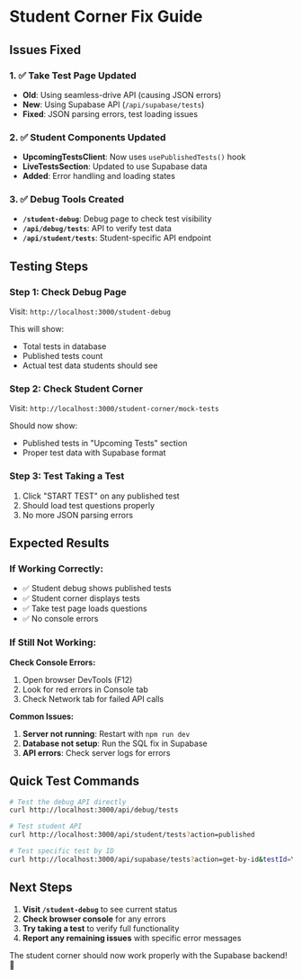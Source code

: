 # Student Corner Fix Guide

## Issues Fixed

### 1. ✅ Take Test Page Updated
- **Old**: Using seamless-drive API (causing JSON errors)
- **New**: Using Supabase API (`/api/supabase/tests`)
- **Fixed**: JSON parsing errors, test loading issues

### 2. ✅ Student Components Updated  
- **UpcomingTestsClient**: Now uses `usePublishedTests()` hook
- **LiveTestsSection**: Updated to use Supabase data
- **Added**: Error handling and loading states

### 3. ✅ Debug Tools Created
- **`/student-debug`**: Debug page to check test visibility
- **`/api/debug/tests`**: API to verify test data
- **`/api/student/tests`**: Student-specific API endpoint

## Testing Steps

### Step 1: Check Debug Page
Visit: `http://localhost:3000/student-debug`

This will show:
- Total tests in database
- Published tests count
- Actual test data students should see

### Step 2: Check Student Corner
Visit: `http://localhost:3000/student-corner/mock-tests`

Should now show:
- Published tests in "Upcoming Tests" section
- Proper test data with Supabase format

### Step 3: Test Taking a Test
1. Click "START TEST" on any published test
2. Should load test questions properly
3. No more JSON parsing errors

## Expected Results

### If Working Correctly:
- ✅ Student debug shows published tests
- ✅ Student corner displays tests
- ✅ Take test page loads questions
- ✅ No console errors

### If Still Not Working:

**Check Console Errors:**
1. Open browser DevTools (F12)
2. Look for red errors in Console tab
3. Check Network tab for failed API calls

**Common Issues:**
1. **Server not running**: Restart with `npm run dev`
2. **Database not setup**: Run the SQL fix in Supabase
3. **API errors**: Check server logs for errors

## Quick Test Commands

```bash
# Test the debug API directly
curl http://localhost:3000/api/debug/tests

# Test student API
curl http://localhost:3000/api/student/tests?action=published

# Test specific test by ID
curl http://localhost:3000/api/supabase/tests?action=get-by-id&testId=YOUR_TEST_ID
```

## Next Steps

1. **Visit `/student-debug`** to see current status
2. **Check browser console** for any errors
3. **Try taking a test** to verify full functionality
4. **Report any remaining issues** with specific error messages

The student corner should now work properly with the Supabase backend! 🎉